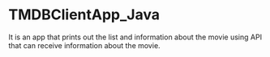 # TMDBClientApp_Java
It is an app that prints out the list and information about the movie using API that can receive information about the movie.
